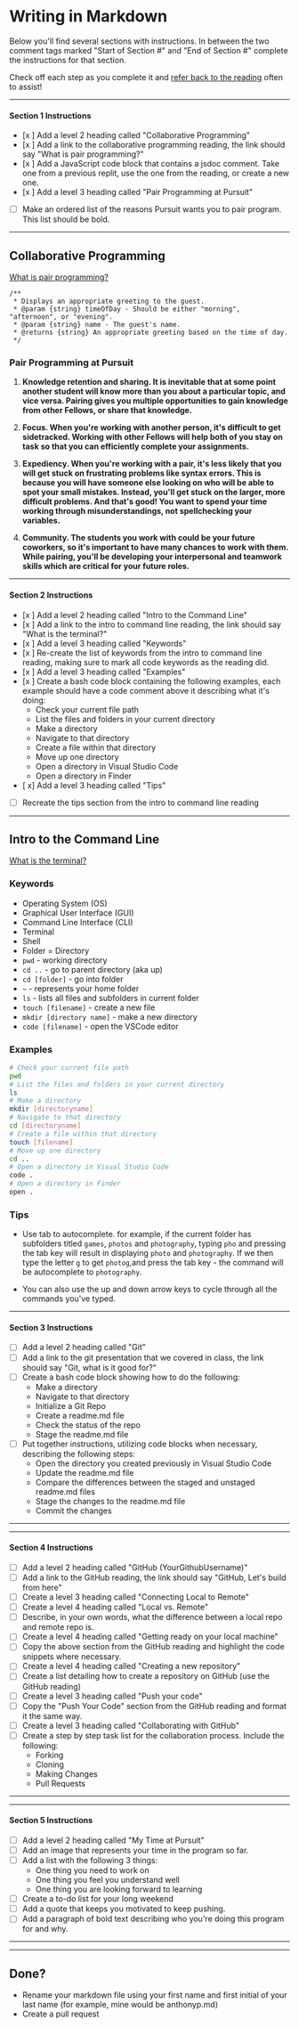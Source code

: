# Writing in Markdown

Below you'll find several sections with instructions. In between the two comment tags marked "Start of Section #" and "End of Section #" complete the instructions for that section.

Check off each step as you complete it and [refer back to the reading](https://docs.github.com/en/get-started/writing-on-github/getting-started-with-writing-and-formatting-on-github/basic-writing-and-formatting-syntax) often to assist!

---

#### Section 1 Instructions
- [x ] Add a level 2 heading called "Collaborative Programming"
- [x ] Add a link to the collaborative programming reading, the link should say "What is pair programming?" 
- [x ] Add a JavaScript code block that contains a jsdoc comment. Take one from a previous replit, use the one from the reading, or create a new one. 
- [x ] Add a level 3 heading called "Pair Programming at Pursuit"
- [ ] Make an ordered list of the reasons Pursuit wants you to pair program. This list should be bold.

---

<!-- Start of Section 1 -->

## Collaborative Programming

[What is pair programming?](https://github.com/9-5-pursuit/unit-fundamentals/tree/main/collaborative-programming)

```
/**
 * Displays an appropriate greeting to the guest.
 * @param {string} timeOfDay - Should be either "morning", "afternoon", or "evening".
 * @param {string} name - The guest's name.
 * @returns {string} An appropriate greeting based on the time of day.
 */

``` 

### Pair Programming at Pursuit 

1. **Knowledge retention and sharing. It is inevitable that at some point another student will know more than you about a particular topic, and vice versa. Pairing gives you multiple opportunities to gain knowledge from other Fellows, or share that knowledge.**

2. **Focus. When you're working with another person, it's difficult to get sidetracked. Working with other Fellows will help both of you stay on task so that you can efficiently complete your assignments.**

3. **Expediency. When you're working with a pair, it's less likely that you will get stuck on frustrating problems like syntax errors. This is because you will have someone else looking on who will be able to spot your small mistakes. Instead, you'll get stuck on the larger, more difficult problems. And that's good! You want to spend your time working through misunderstandings, not spellchecking your variables.**

4. **Community. The students you work with could be your future coworkers, so it's important to have many chances to work with them. While pairing, you'll be developing your interpersonal and teamwork skills which are critical for your future roles.**


<!-- End of Section 1 -->

---

#### Section 2 Instructions
- [x ] Add a level 2 heading called "Intro to the Command Line"
- [x ] Add a link to the intro to command line reading, the link should say "What is the terminal?" 
- [x ] Add a level 3 heading called "Keywords"
- [x ] Re-create the list of keywords from the intro to command line reading, making sure to mark all code keywords as the reading did.
- [x ] Add a level 3 heading called "Examples"
- [x ] Create a bash code block containing the following examples, each example should have a code comment above it describing what it's doing:
    - Check your current file path
    - List the files and folders in your current directory
    - Make a directory
    - Navigate to that directory
    - Create a file within that directory
    - Move up one directory
    - Open a directory in Visual Studio Code
    - Open a directory in Finder
- [ x] Add a level 3 heading called "Tips"
- [ ] Recreate the tips section from the intro to command line reading
---

<!-- Start of Section 2 -->
## Intro to the Command Line 

[What is the terminal?](https://github.com/9-5-pursuit/unit-fundamentals/tree/main/intro-to-command-line)

### Keywords
- Operating System (OS)
- Graphical User Interface (GUI)
- Command Line Interface (CLI)
- Terminal
- Shell
- Folder = Directory 
- `pwd` - working directory
- `cd ..` - go to parent directory (aka up)
- `cd [folder]` - go into folder
- `~` - represents your home folder
- `ls` - lists all files and subfolders in current folder
- `touch [filename]` - create a new file
- `mkdir [directory name]` - make a new directory
- `code [filename]` - open the VSCode editor

### Examples 
```bash
# Check your current file path
pwd 
# List the files and folders in your current directory
ls
# Make a directory 
mkdir [directoryname]
# Navigate to that directory
cd [directoryname]
# Create a file within that directory 
touch [filename]
# Move up one directory
cd ..
# Open a directory in Visual Studio Code
code .
# Open a directory in Finder
open .

```
### Tips

* Use tab to autocomplete. for example, if the current folder has subfolders titled `games`, `photos` and `photography`, typing `pho` and pressing the tab key will result in displaying `photo` and `photography`. If we then type the letter `g` to get `photog`,and press the tab key - the command will be autocomplete to `photography`.

* You can also use the up and down arrow keys to cycle through all the commands you've typed.

<!-- End of Section 2 -->

---

#### Section 3 Instructions
- [ ] Add a level 2 heading called "Git"
- [ ] Add a link to the git presentation that we covered in class, the link should say "Git, what is it good for?" 
- [ ] Create a bash code block showing how to do the following:
    - Make a directory
    - Navigate to that directory
    - Initialize a Git Repo
    - Create a readme.md file
    - Check the status of the repo
    - Stage the readme.md file
- [ ] Put together instructions, utilizing code blocks when necessary, describing the following steps:
    - Open the directory you created previously in Visual Studio Code
    - Update the readme.md file
    - Compare the differences between the staged and unstaged readme.md files
    - Stage the changes to the readme.md file
    - Commit the changes
---

<!-- Start of Section 3 -->

<!-- End of Section 3 -->

---

#### Section 4 Instructions
- [ ] Add a level 2 heading called "GitHub (YourGithubUsername)"
- [ ] Add a link to the GitHub reading, the link should say "GitHub, Let's build from here"
- [ ] Create a level 3 heading called "Connecting Local to Remote"
- [ ] Create a level 4 heading called "Local vs. Remote"
- [ ] Describe, in your own words, what the difference between a local repo and remote repo is. 
- [ ] Create a level 4 heading called "Getting ready on your local machine"
- [ ] Copy the above section from the GitHub reading and highlight the code snippets where necessary.
- [ ] Create a level 4 heading called "Creating a new repository"
- [ ] Create a list detailing how to create a repository on GitHub (use the GitHub reading)
- [ ] Create a level 3 heading called "Push your code"
- [ ] Copy the "Push Your Code" section from the GitHub reading and format it the same way.
- [ ] Create a level 3 heading called "Collaborating with GitHub"
- [ ] Create a step by step task list for the collaboration process. Include the following:
    - Forking
    - Cloning
    - Making Changes
    - Pull Requests

---

<!-- Start of Section 4 -->

<!-- End of Section 4 -->

---

#### Section 5 Instructions
- [ ] Add a level 2 heading called "My Time at Pursuit"
- [ ] Add an image that represents your time in the program so far.
- [ ] Add a list with the following 3 things:
    - One thing you need to work on
    - One thing you feel you understand well
    - One thing you are looking forward to learning
- [ ] Create a to-do list for your long weekend
- [ ] Add a quote that keeps you motivated to keep pushing.
- [ ] Add a paragraph of bold text describing who you're doing this program for and why.
---

<!-- Start of Section 5 -->

<!-- End of Section 5 -->

---

## Done?
- Rename your markdown file using your first name and first initial of your last name (for example, mine would be anthonyp.md)
- Create a pull request
